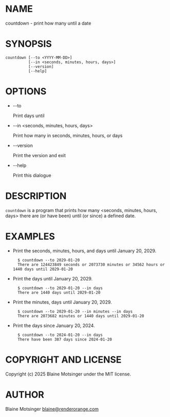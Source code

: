 
# NAME

countdown - print how many until a date

# SYNOPSIS

    countdown [--to <YYYY-MM-DD>]
              [--in <seconds, minutes, hours, days>]
              [--version]
              [--help]

# OPTIONS

- --to <YYYY-MM-DD>

    Print days until <YYYY-MM-DD>

- --in &lt;seconds, minutes, hours, days>

    Print how many in seconds, minutes, hours, or days

- --version

    Print the version and exit

- --help

    Print this dialogue

# DESCRIPTION

`countdown` is a program that prints how many &lt;seconds, minutes, hours, days> there are (or have been) until (or since) a defined date.

# EXAMPLES

- Print the seconds, minutes, hours, and days until January 20, 2029.

        $ countdown --to 2029-01-20
        There are 124423849 seconds or 2073730 minutes or 34562 hours or 1440 days until 2029-01-20

- Print the days until January 20, 2029.

        $ countdown --to 2029-01-20 --in days
        There are 1440 days until 2029-01-20

- Print the minutes, days until January 20, 2029.

        $ countdown --to 2029-01-20 --in minutes --in days
        There are 2073682 minutes or 1440 days until 2029-01-20

- Print the days since January 20, 2024.

        $ countdown --to 2024-01-20 --in days
        There have been 387 days since 2024-01-20

# COPYRIGHT AND LICENSE

Copyright (c) 2025 Blaine Motsinger under the MIT license.

# AUTHOR

Blaine Motsinger <blaine@renderorange.com>

